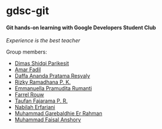 # gdsc-git

#### Git hands-on learning with Google Developers Student Club

*Experience is the best teacher*

Group members:
- [Dimas Shidqi Parikesit](https://github.com/dParikesit)
- [Amar Fadil](https://github.com/marfgold1)
- [Daffa Ananda Pratama Resyaly](https://github.com/slarkdarr)
- [Rizky Ramadhana P. K.](https://github.com/rizkyramadhana26)
- [Emma​nuella Pramudita Rumanti](https://github.com/amuritna)
- [Farrel Rouw](https://github.com/Farrelmpr)
- [Taufan Fajarama P. R.](https://github.com/roastland)
- [Nabilah Erfariani](https://github.com/nabilaherfa)
- [Muhammad Garebaldhie Er Rahman](https://github.com/IloveNooodles)
- [Muhammad Faisal Anshory](https://github.com/faisalanshory)
